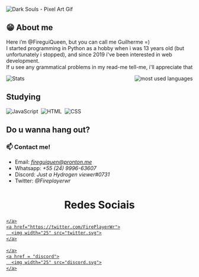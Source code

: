 <p align="left">
  <img src="https://i.imgur.com/cEZ7R4g.gif" alt="Dark Souls - Pixel Art Gif" title="Dark Souls Warrior Pixel Art"/>
</p>

## :grin: About me
Here i’m @FireguiQueen, but you can call me Guilherme =) </br>
I started programming in Python as a hobby when i was 13 years old (but unfortunately i stopped), and since 2019 i've been interested in web development. </br>
If u see any grammatical problems in my read-me tell-me, i'll appreciate that

<div>
   <img height="192em" src="https://github-readme-stats.vercel.app/api?username=fireguiqueen&show_icons=true&theme=dracula" alt="Stats"/>
  <img align="right"  height="192em" src="https://github-readme-stats.vercel.app/api/top-langs/?username=fireguiqueen&layout=compact&langs_count=16&theme=dracula" alt="most used languages"/>
</div>

## Studying 
![JavaScript](https://img.shields.io/badge/-JavaScript-05122A?style=flat&logo=javascript)&nbsp;
![HTML](https://img.shields.io/badge/-HTML-05122A?style=flat&logo=HTML5)&nbsp;
![CSS](https://img.shields.io/badge/-CSS-05122A?style=flat&logo=CSS3&logoColor=1572B6)&nbsp;


## Do u wanna hang out? 
### 📫 Contact me! 
+ Email: *fireguiquen@pronton.me*
+ Whatsapp: *+55 (24) 9996-63607*
+ Discord: *Just a Hydrogen viewer#0731*
+ Twitter: *@Fireplayerwr*


<h1 align="center">Redes Sociais</h1>
    <a href = "mailto: fireguiqueen@proton.me>
      <img width="30" src="gmail.svg">
      
    </a>
    <a href="https://twitter.com/FirePlayerWr">
      <img width="25" src="twitter.svg">
    </a>
    
    </a>
    <a href = "discord">
      <img width="25" src="discord.svg">
    </a>
</div>


<!---
FireguiQueen/FireguiQueen is a ✨ special ✨ repository because its `README.md` (this file) appears on your GitHub profile.
You can click the Preview link to take a look at your changes.
--->
